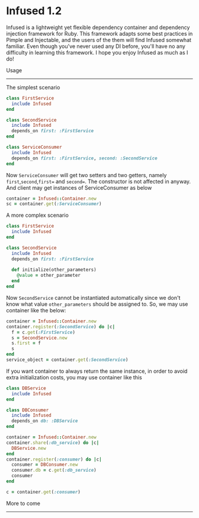 Infused 1.2
=============

Infused is a lightweight yet flexible dependency container and dependency injection framework for Ruby.
This framework adapts some best practices in Pimple and Injectable, and the users of the them will find
Infused somewhat familiar. Even though you've never used any DI before, you'll have no any difficulty in
learning this framework. I hope you enjoy Infused as much as I do!

Usage
_____

The simplest scenario

```ruby
class FirstService
  include Infused
end

class SecondService
  include Infused
  depends_on first: :FirstService
end

class ServiceConsumer
  include Infused
  depends_on first: :FirstService, second: :SecondService
end
```

Now `ServiceConsumer` will get two setters and two getters, namely `first`,`second`,`first=` and `second=`.
The constructor is not affected in anyway. And client may get instances of ServiceConsumer as below

```ruby
container = Infused::Container.new
sc = container.get(:ServiceConsumer)
```

A more complex scenario

```ruby
class FirstService
  include Infused
end

class SecondService
  include Infused
  depends_on first: :FirstService
  
  def initialize(other_parameters)
    @value = other_parameter
  end
end
```

Now `SecondService` cannot be instantiated automatically since we don't know what value 
`other_parameters` should be assigned to. So, we may use container like the below:

```ruby
container = Infused::Container.new
container.register(:SecondService) do |c|
  f = c.get(:FirstService)
  s = SecondService.new
  s.first = f
  s
end
service_object = container.get(:SecondService)
```

If you want container to always return the same instance, in order to avoid extra initialization costs,
you may use container like this

```ruby
class DBService
  include Infused
end

class DBConsumer
  include Infused
  depends_on db: :DBService
end

container = Infused::Container.new
container.share(:db_service) do |c|
  DBService.new
end
container.register(:consumer) do |c|
  consumer = DBConsumer.new
  consumer.db = c.get(:db_service)
  consumer
end

c = container.get(:consumer)
```
More to come
____________
